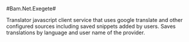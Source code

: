 #Bam.Net.Exegete#

Translator javascript client service that uses google translate and other
configured sources including saved snippets added by users.  Saves translations
by language and user name of the provider.